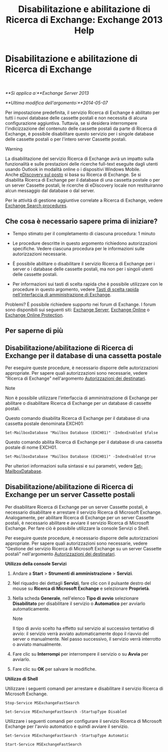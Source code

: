 ﻿---
title: 'Disabilitazione e abilitazione di Ricerca di Exchange: Exchange 2013 Help'
TOCTitle: Disabilitazione e abilitazione di Ricerca di Exchange
ms:assetid: 195b25be-53fb-4215-90a5-04340d640bcc
ms:mtpsurl: https://technet.microsoft.com/it-it/library/Aa996416(v=EXCHG.150)
ms:contentKeyID: 52063048
ms.date: 05/22/2018
mtps_version: v=EXCHG.150
ms.translationtype: MT
---

# Disabilitazione e abilitazione di Ricerca di Exchange

 

_**Si applica a:**Exchange Server 2013_

_**Ultima modifica dell'argomento:**2014-05-07_

Per impostazione predefinita, il servizio Ricerca di Exchange è abilitato per tutti i nuovi database delle cassette postali e non necessita di alcuna configurazione aggiuntiva. Tuttavia, se si desidera interrompere l'indicizzazione del contenuto delle cassette postali da parte di Ricerca di Exchange, è possibile disabilitare questo servizio per i singole database delle cassette postali o per l'intero server Cassette postali.


> [!WARNING]
> La disabilitazione del servizio Ricerca di Exchange avrà un impatto sulla funzionalità e sulle prestazioni delle ricerche full-text eseguite dagli utenti usando Outlook in modalità online o i dispositivi Windows Mobile.<BR>Anche <A href="in-place-ediscovery-exchange-2013-help.md">eDiscovery sul posto</A> si basa su Ricerca di Exchange. Se si disabilita&nbsp;Ricerca di Exchange per il database di una cassetta postale o per un server Cassette postali, le ricerche di eDiscovery locale non restituiranno alcun messaggio dal database o dal server.



Per le attività di gestione aggiuntive correlate a Ricerca di Exchange, vedere [Exchange Search procedures](exchange-search-procedures-exchange-2013-help.md).

## Che cosa è necessario sapere prima di iniziare?

  - Tempo stimato per il completamento di ciascuna procedura: 1 minuto

  - Le procedure descritte in questo argomento richiedono autorizzazioni specifiche. Vedere ciascuna procedura per le informazioni sulle autorizzazioni necessarie.

  - È possibile abilitare o disabilitare il servizio Ricerca di Exchange per i server o i database delle cassette postali, ma non per i singoli utenti delle cassette postali.

  - Per informazioni sui tasti di scelta rapida che è possibile utilizzare con le procedure in questo argomento, vedere [Tasti di scelta rapida nell'interfaccia di amministrazione di Exchange](keyboard-shortcuts-in-the-exchange-admin-center-exchange-online-protection-help.md).

Problemi? È possibile richiedere supporto nei forum di Exchange. I forum sono disponibili sui seguenti siti: [Exchange Server](https://go.microsoft.com/fwlink/p/?linkid=60612), [Exchange Online](https://go.microsoft.com/fwlink/p/?linkid=267542) o [Exchange Online Protection](https://go.microsoft.com/fwlink/p/?linkid=285351).

## Per saperne di più

## Disabilitazione/abilitazione di Ricerca di Exchange per il database di una cassetta postale

Per eseguire queste procedure, è necessario disporre delle autorizzazioni appropriate. Per sapere quali autorizzazioni sono necessarie, vedere "Ricerca di Exchange" nell'argomento [Autorizzazioni dei destinatari](recipients-permissions-exchange-2013-help.md).


> [!NOTE]
> Non è possibile utilizzare l'interfaccia di amministrazione di Exchange per abilitare o disabilitare Ricerca di Exchange per un database di cassette postali.



Questo comando disabilita Ricerca di Exchange per il database di una cassetta postale denominata EXCH01:

    Set-MailboxDatabase "Mailbox Database (EXCH01)" -IndexEnabled $false

Questo comando abilita Ricerca di Exchange per il database di una cassetta postale di nome EXCH01.

    Set-MailboxDatabase "Mailbox Database (EXCH01)" -IndexEnabled $true

Per ulteriori informazioni sulla sintassi e sui parametri, vedere [Set-MailboxDatabase](https://technet.microsoft.com/it-it/library/bb123971\(v=exchg.150\)).

## Disabilitazione/abilitazione di Ricerca di Exchange per un server Cassette postali

Per disabilitare Ricerca di Exchange per un server Cassette postali, è necessario disabilitare e arrestare il servizio Ricerca di Microsoft Exchange. Analogamente, per abilitare Ricerca di Exchange per un server Cassette postali, è necessario abilitare e avviare il servizio Ricerca di Microsoft Exchange. Per fare ciò è possibile utilizzare la console Servizi o Shell.

Per eseguire queste procedure, è necessario disporre delle autorizzazioni appropriate. Per sapere quali autorizzazioni sono necessarie, vedere "Gestione del servizio Ricerca di Microsoft Exchange su un server Cassette postali" nell'argomento [Autorizzazioni dei destinatari](recipients-permissions-exchange-2013-help.md).

**Utilizzo della console Servizi**

1.  Andare a **Start** \> **Strumenti di amministrazione** \> **Servizi**.

2.  Nel riquadro dei dettagli **Servizi**, fare clic con il pulsante destro del mouse su **Ricerca di Microsoft Exchange** e selezionare **Proprietà**.

3.  Nella scheda **Generale**, nell'elenco **Tipo di avvio** selezionare **Disabilitato** per disabilitare il servizio o **Automatico** per avviarlo automaticamente.
    

    > [!NOTE]
    > Il tipo di avvio scelto ha effetto sul servizio al successivo tentativo di avvio: il servizio verrà avviato automaticamente dopo il riavvio del server o manualmente. Nel passo successivo, il servizio verrà interrotto o avviato manualmente.



4.  Fare clic su **Interrompi** per interrompere il servizio o su **Avvia** per avviarlo.

5.  Fare clic su **OK** per salvare le modifiche.

**Utilizzo di Shell**

Utilizzare i seguenti comandi per arrestare e disabilitare il servizio Ricerca di Microsoft Exchange.

    Stop-Service MSExchangeFastSearch

    Set-Service MSExchangeFastSearch -StartupType Disabled

Utilizzare i seguenti comandi per configurare il servizio Ricerca di Microsoft Exchange per l'avvio automatico e quindi avviare il servizio.

    Set-Service MSExchangeFastSearch -StartupType Automatic

    Start-Service MSExchangeFastSearch

